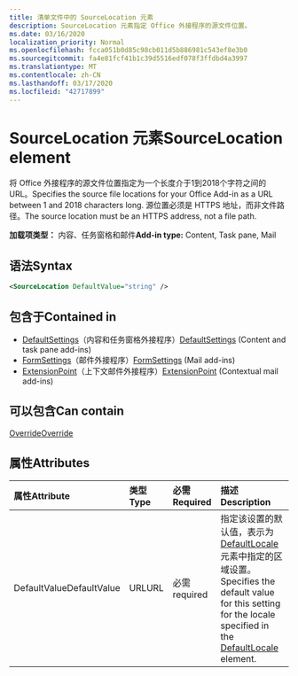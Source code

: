 ```yaml
---
title: 清单文件中的 SourceLocation 元素
description: SourceLocation 元素指定 Office 外接程序的源文件位置。
ms.date: 03/16/2020
localization_priority: Normal
ms.openlocfilehash: fcca051b0d85c98cb011d5b886981c543ef8e3b0
ms.sourcegitcommit: fa4e81fcf41b1c39d5516edf078f3ffdbd4a3997
ms.translationtype: MT
ms.contentlocale: zh-CN
ms.lasthandoff: 03/17/2020
ms.locfileid: "42717899"
---
```

# <a name="sourcelocation-element"></a><span data-ttu-id="1ccdb-103">SourceLocation 元素</span><span class="sxs-lookup"><span data-stu-id="1ccdb-103">SourceLocation element</span></span>

<span data-ttu-id="1ccdb-104">将 Office 外接程序的源文件位置指定为一个长度介于1到2018个字符之间的 URL。</span><span class="sxs-lookup"><span data-stu-id="1ccdb-104">Specifies the source file locations for your Office Add-in as a URL between 1 and 2018 characters long.</span></span> <span data-ttu-id="1ccdb-105">源位置必须是 HTTPS 地址，而非文件路径。</span><span class="sxs-lookup"><span data-stu-id="1ccdb-105">The source location must be an HTTPS address, not a file path.</span></span>

<span data-ttu-id="1ccdb-106">**加载项类型：** 内容、任务窗格和邮件</span><span class="sxs-lookup"><span data-stu-id="1ccdb-106">**Add-in type:** Content, Task pane, Mail</span></span>

## <a name="syntax"></a><span data-ttu-id="1ccdb-107">语法</span><span class="sxs-lookup"><span data-stu-id="1ccdb-107">Syntax</span></span>

```XML
<SourceLocation DefaultValue="string" />
```

## <a name="contained-in"></a><span data-ttu-id="1ccdb-108">包含于</span><span class="sxs-lookup"><span data-stu-id="1ccdb-108">Contained in</span></span>

- <span data-ttu-id="1ccdb-109">[DefaultSettings](defaultsettings.md)（内容和任务窗格外接程序）</span><span class="sxs-lookup"><span data-stu-id="1ccdb-109">[DefaultSettings](defaultsettings.md) (Content and task pane add-ins)</span></span>
- <span data-ttu-id="1ccdb-110">[FormSettings](formsettings.md)（邮件外接程序）</span><span class="sxs-lookup"><span data-stu-id="1ccdb-110">[FormSettings](formsettings.md) (Mail add-ins)</span></span>
- <span data-ttu-id="1ccdb-111">[ExtensionPoint](extensionpoint.md)（上下文邮件外接程序）</span><span class="sxs-lookup"><span data-stu-id="1ccdb-111">[ExtensionPoint](extensionpoint.md) (Contextual mail add-ins)</span></span>

## <a name="can-contain"></a><span data-ttu-id="1ccdb-112">可以包含</span><span class="sxs-lookup"><span data-stu-id="1ccdb-112">Can contain</span></span>

[<span data-ttu-id="1ccdb-113">Override</span><span class="sxs-lookup"><span data-stu-id="1ccdb-113">Override</span></span>](override.md)

## <a name="attributes"></a><span data-ttu-id="1ccdb-114">属性</span><span class="sxs-lookup"><span data-stu-id="1ccdb-114">Attributes</span></span>

|<span data-ttu-id="1ccdb-115">**属性**</span><span class="sxs-lookup"><span data-stu-id="1ccdb-115">**Attribute**</span></span>|<span data-ttu-id="1ccdb-116">**类型**</span><span class="sxs-lookup"><span data-stu-id="1ccdb-116">**Type**</span></span>|<span data-ttu-id="1ccdb-117">**必需**</span><span class="sxs-lookup"><span data-stu-id="1ccdb-117">**Required**</span></span>|<span data-ttu-id="1ccdb-118">**描述**</span><span class="sxs-lookup"><span data-stu-id="1ccdb-118">**Description**</span></span>|
|:-----|:-----|:-----|:-----|
|<span data-ttu-id="1ccdb-119">DefaultValue</span><span class="sxs-lookup"><span data-stu-id="1ccdb-119">DefaultValue</span></span>|<span data-ttu-id="1ccdb-120">URL</span><span class="sxs-lookup"><span data-stu-id="1ccdb-120">URL</span></span>|<span data-ttu-id="1ccdb-121">必需</span><span class="sxs-lookup"><span data-stu-id="1ccdb-121">required</span></span>|<span data-ttu-id="1ccdb-122">指定该设置的默认值，表示为 [DefaultLocale](defaultlocale.md) 元素中指定的区域设置。</span><span class="sxs-lookup"><span data-stu-id="1ccdb-122">Specifies the default value for this setting for the locale specified in the [DefaultLocale](defaultlocale.md) element.</span></span>|
